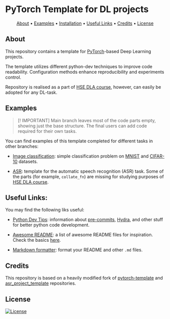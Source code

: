 # PyTorch Template for DL projects

<p align="center">
  <a href="#about">About</a> •
  <a href="#examples">Examples</a> •
  <a href="#installation">Installation</a> •
  <a href="#useful-links">Useful Links</a> •
  <a href="#credits">Credits</a> •
  <a href="#license">License</a>
</p>

## About

This repository contains a template for [PyTorch](https://pytorch.org/)-based Deep Learning projects.

The template utilizes different python-dev techniques to improve code readability. Configuration methods enhance reproducibility and experiments control.

Repository is realised as a part of [HSE DLA course](https://github.com/markovka17/dla), however, can easily be adopted for any DL-task.

## Examples

> [! IMPORTANT]
> Main branch leaves most of the code parts empty, showing just the base structure. The final users can add code required for their own tasks.

You can find examples of this template completed for different tasks in other branches:

* [Image classification](todo): simple classification problem on [MNIST](todo) and [CIFAR-10](https://www.cs.toronto.edu/~kriz/learning-features-2009-TR.pdf) datasets.

* [ASR](todo): template for the automatic speech recognition (ASR) task. Some of the parts (for example, ``collate_fn``) are missing for studying purposes of [HSE DLA course](https://github.com/markovka17/dla).

## Useful Links:

You may find the following liks useful:

* [Python Dev Tips](https://github.com/ebezzam/python-dev-tips): information about [pre-commits](https://pre-commit.com/), [Hydra](https://hydra.cc/docs/intro/), and other stuff for better python code development.

* [Awesome README](https://github.com/matiassingers/awesome-readme): a list of awesome README files for inspiration. Check the basics [here](https://github.com/PurpleBooth/a-good-readme-template).

* [Markdown formatter](https://github.com/sumnow/markdown-formatter): format your README and other ``.md`` files.

## Credits

This repository is based on a heavily modified fork of [pytorch-template](https://github.com/victoresque/pytorch-template) and [asr_project_template](https://github.com/WrathOfGrapes/asr_project_template) repositories.

## License

[![License](https://img.shields.io/badge/license-MIT-blue.svg)](/LICENSE)
